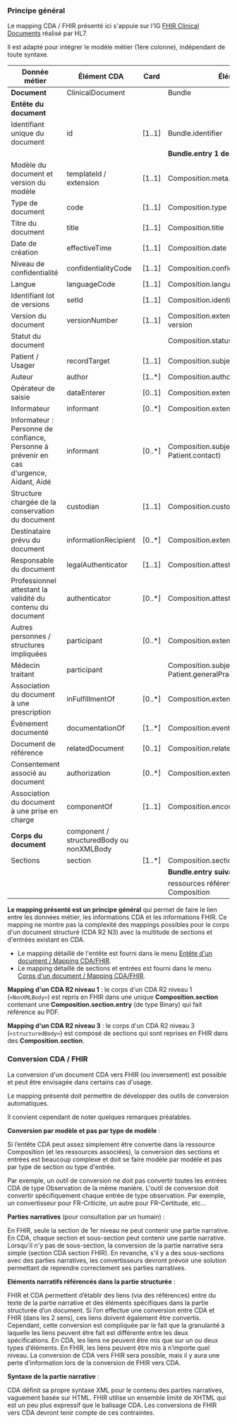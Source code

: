 ### Principe général

Le mapping CDA / FHIR présenté ici s'appuie sur l'IG [FHIR Clinical Documents](https://hl7.org/fhir/uv/fhir-clinical-document/2024Sep/mapping.html) réalisé par HL7.

Il est adapté pour intégrer le modèle métier (1ère colonne), indépendant de toute syntaxe.

| Donnée métier | Élément CDA | Card | Élément FHIR | Card |
|--------------|------------|------|--------------|------|
| **Document** | ClinicalDocument | | Bundle | |
| **Entête du document** | | | | |
| Identifiant unique du document | id | [1..1] | Bundle.identifier | [1..1] |
| | | | **Bundle.entry 1 de type Composition** | [1..1] |
| Modèle du document et version du modèle | templateId / extension | [1..1] | Composition.meta.profile | [1..1] |
| Type de document | code | [1..1] | Composition.type | [1..1] |
| Titre du document | title | [1..1] | Composition.title | [1..1] |
| Date de création | effectiveTime | [1..1] | Composition.date | [1..1] |
| Niveau de confidentialité | confidentialityCode | [1..1] | Composition.confidentiality | [0..1] |
| Langue | languageCode | [1..1] | Composition.language | [0..1] |
| Identifiant lot de versions | setId | [1..1] | Composition.identifier | [0..1] |
| Version du document | versionNumber | [1..1] | Composition.extension:R5-Composition-version | [0..1] |
| Statut du document | |  | Composition.status | [1..1] |
| Patient / Usager | recordTarget | [1..1] | Composition.subject | [0..1] |
| Auteur | author | [1..*] | Composition.author | [1..*]  |
| Opérateur de saisie | dataEnterer | [0..1] | Composition.extension:data-enterer | [0..1]|
| Informateur | informant | [0..*] | Composition.extension:informant | [0..*]|
| Informateur : Personne de confiance, Personne à prévenir en cas d'urgence, Aidant, Aidé | informant | [0..*] | Composition.subject (ressource Patient / Patient.contact) | [0..*] |
| Structure chargée de la conservation du document | custodian | [1..1] | Composition.custodian |[1..1] |
| Destinataire prévu du document | informationRecipient | [0..*] | Composition.extension:informationRecipient | [0..*] |
| Responsable du document | legalAuthenticator | [1..1] | Composition.attester | [0..*] |
| Professionnel attestant la validité du contenu du document | authenticator | [0..*] | Composition.attester | [0..*] |
| Autres personnes / structures impliquées | participant | [0..*] | Composition.extension:participant | [0..*] |
| Médecin traitant | participant | | Composition.subject (ressource Patient / Patient.generalPractitioner) | [0..*] |
| Association du document à une prescription | inFulfillmentOf | [0..*] | Composition.extension:order | [0..*] |
| Évènement documenté | documentationOf | [1..*] | Composition.event | [0..*] |
| Document de référence | relatedDocument | [0..1] | Composition.relatesTo | [0..*] |
| Consentement associé au document | authorization | [0..*] | Composition.extension:consent |  [0..*]|
| Association du document à une prise en charge | componentOf | [1..1] | Composition.encounter | [0..1] |
| **Corps du document** | component / structuredBody ou nonXMLBody | | | |
| Sections | section | [1..*] | Composition.section | [1..*] |
| | | | **Bundle.entry suivantes** | [0..*] |
| | | | ressources référencées dans la Composition | [0..*] |

**Le mapping présenté est un principe général** qui permet de faire le lien entre les données métier, les informations CDA et les informations FHIR. Ce mapping ne montre pas la complexité des mappings possibles pour le corps d'un document structuré (CDA R2 N3) avec la multitude de sections et d'entrées existant en CDA.

* Le mapping détaillé de l'entête est fourni dans le menu [Entête d'un document / Mapping CDA/FHIR](mappingCDA-FHIR-entete.html).
* Le mapping détaillé de sections et entrées est fourni dans le menu [Corps d'un document / Mapping CDA/FHIR](mappingCDA-FHIR-corps.html).

**Mapping d'un CDA R2 niveau 1** : le corps d'un CDA R2 niveau 1 (`<NonXMLBody>`) est repris en FHIR dans une unique **Composition.section** contenant une **Composition.section.entry** (de type Binary) qui fait référence au PDF.

**Mapping d'un CDA R2 niveau 3** : le corps d'un CDA R2 niveau 3 (`<structuredBody>`) est composé de sections qui sont reprises en FHIR dans des **Composition.section**.

### Conversion CDA / FHIR

La conversion d'un document CDA vers FHIR (ou inversement) est possible et peut être envisagée dans certains cas d'usage.

Le mapping présenté doit permettre de développer des outils de conversion automatiques.

Il convient cependant de noter quelques remarques préalables.

**Conversion par modèle et pas par type de modèle** :

Si l’entête CDA peut assez simplement être convertie dans la ressource Composition (et les ressources associées), la conversion des sections et entrées est beaucoup complexe et doit se faire modèle par modèle et pas par type de section ou type d'entrée.

Par exemple, un outil de conversion ne doit pas convertir toutes les entrées CDA de type Observation de la même manière. L'outil de conversion doit convertir spécifiquement chaque entrée de type observation. Par exemple, un convertisseur pour FR-Criticite, un autre pour FR-Certitude, etc…

**Parties narratives** (pour consultation par un humain) :

En FHIR, seule la section de 1er niveau ne peut contenir une partie narrative. En CDA, chaque section et sous-section peut contenir une partie narrative. Lorsqu'il n'y pas de sous-section, la conversion de la partie narrative sera simple (section CDA section FHIR). En revanche, s'il y a des sous-sections avec des parties narratives, les convertisseurs devront prévoir une solution permettant de reprendre correctement ses parties narratives.

**Eléments narratifs référencés dans la partie structurée** :

FHIR et CDA permettent d’établir des liens (via des références) entre du texte de la partie narrative et des éléments spécifiques dans la partie structurée d’un document. Si l’on effectue une conversion entre CDA et FHIR (dans les 2 sens), ces liens doivent également être convertis. Cependant, cette conversion est compliquée par le fait que la granularité à laquelle les liens peuvent être fait est différente entre les deux spécifications. En CDA, les liens ne peuvent être mis que sur un ou deux types d’éléments. En FHIR, les liens peuvent être mis à n’importe quel niveau. La conversion de CDA vers FHIR sera possible, mais il y aura une perte d’information lors de la conversion de FHIR vers CDA.

**Syntaxe de la partie narrative** :

CDA définit sa propre syntaxe XML pour le contenu des parties narratives, vaguement basée sur HTML. FHIR utilise un ensemble limité de XHTML qui est un peu plus expressif que le balisage CDA. Les conversions de FHIR vers CDA devront tenir compte de ces contraintes.
